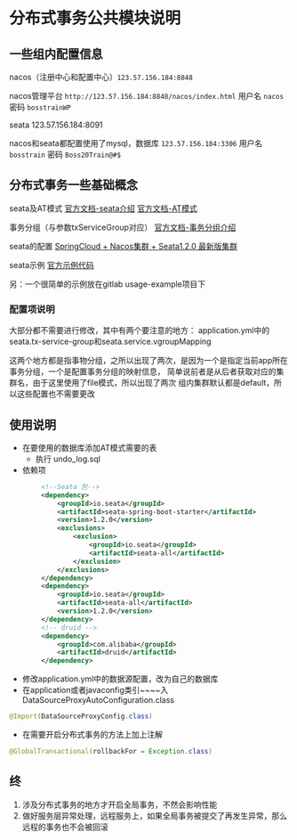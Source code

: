 # 分布式事务公共模块说明
## 一些组内配置信息
nacos（注册中心和配置中心）`123.57.156.184:8848`

nacos管理平台 `http://123.57.156.184:8848/nacos/index.html` 用户名 `nacos` 密码 `bosstrainWP`

seata 123.57.156.184:8091

nacos和seata都配置使用了mysql，数据库 `123.57.156.184:3306` 用户名 `bosstrain` 密码 `Boss20Train@#$`

## 分布式事务一些基础概念

seata及AT模式 [官方文档-seata介绍](http://seata.io/zh-cn/docs/overview/what-is-seata.html)
[官方文档-AT模式](http://seata.io/zh-cn/docs/dev/mode/at-mode.html)

事务分组（与参数txServiceGroup对应） [官方文档-事务分组介绍](http://seata.io/zh-cn/docs/user/transaction-group.html)

seata的配置 [SpringCloud + Nacos集群 + Seata1.2.0 最新版集群](https://blog.csdn.net/wenjunlong88_easy/article/details/106913753)

seata示例 [官方示例代码](https://github.com/seata/seata-samples/blob/master/doc/quick-integration-with-spring-cloud.md#fileconf)

另：一个很简单的示例放在gitlab usage-example项目下

### 配置项说明

大部分都不需要进行修改，其中有两个要注意的地方：
application.yml中的seata.tx-service-group和seata.service.vgroupMapping

这两个地方都是指事物分组，之所以出现了两次，是因为一个是指定当前app所在事务分组，一个是配置事务分组的映射信息，
简单说前者是从后者获取对应的集群名，由于这里使用了file模式，所以出现了两次
组内集群默认都是default，所以这些配置也不需要更改

## 使用说明
- 在要使用的数据库添加AT模式需要的表
  - 执行 undo_log.sql
- 依赖项
```xml
        <!--Seata 包-->
        <dependency>
            <groupId>io.seata</groupId>
            <artifactId>seata-spring-boot-starter</artifactId>
            <version>1.2.0</version>
            <exclusions>
                <exclusion>
                    <groupId>io.seata</groupId>
                    <artifactId>seata-all</artifactId>
                </exclusion>
            </exclusions>
        </dependency>
        <dependency>
            <groupId>io.seata</groupId>
            <artifactId>seata-all</artifactId>
            <version>1.2.0</version>
        </dependency>
        <!-- druid -->
        <dependency>
            <groupId>com.alibaba</groupId>
            <artifactId>druid</artifactId>
        </dependency>
```
- 修改application.yml中的数据源配置，改为自己的数据库
- 在application或者javaconfig类引~~~~入DataSourceProxyAutoConfiguration.class
```java
@Import(DataSourceProxyConfig.class)
````
- 在需要开启分布式事务的方法上加上注解
```java
@GlobalTransactional(rollbackFor = Exception.class)
```

## 终
1. 涉及分布式事务的地方才开启全局事务，不然会影响性能
2. 做好服务层异常处理，远程服务上，如果全局事务被提交了再发生异常，那么远程的事务也不会被回滚
